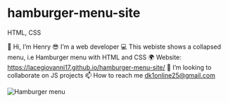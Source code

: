 # hamburger-menu-site
HTML, CSS


👋 Hi, I’m Henry 
😎 I’m a web developer 
💻 This webiste shows a collapsed menu, i.e Hamburger menu with HTML and CSS 
🌍 Website: https://lacegiovanni17.github.io/hamburger-menu-site/
💞 I’m looking to collaborate on JS projects 
📫 How to reach me dk1online25@gmail.com

![Hamburger menu](https://user-images.githubusercontent.com/30509335/187724165-5d927c5e-8158-4ec9-8bbb-ce4b79c54798.PNG)
